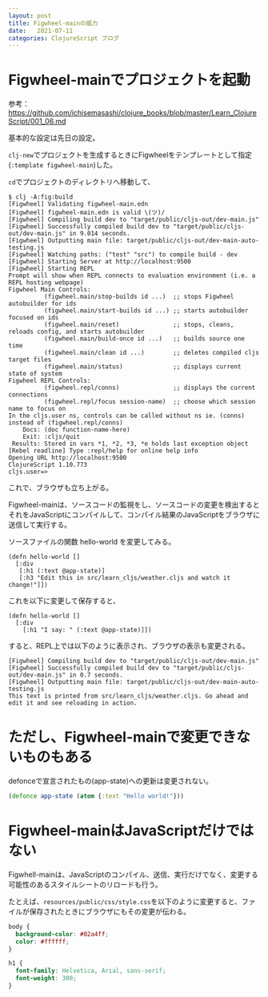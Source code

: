 ```yaml
---
layout: post
title: Figwheel-mainの威力
date:   2021-07-11
categories: ClojureScript ブログ
---
```


# Figwheel-mainでプロジェクトを起動

参考：https://github.com/ichisemasashi/clojure_books/blob/master/Learn_ClojureScript/001_06.md

基本的な設定は先日の設定。

`clj-new`でプロジェクトを生成するときにFigwheelをテンプレートとして指定(`:template figwheel-main`)した。

`cd`でプロジェクトのディレクトリへ移動して、
```
$ clj -A:fig:build
[Figwheel] Validating figwheel-main.edn
[Figwheel] figwheel-main.edn is valid \(ツ)/
[Figwheel] Compiling build dev to "target/public/cljs-out/dev-main.js"
[Figwheel] Successfully compiled build dev to "target/public/cljs-out/dev-main.js" in 9.014 seconds.
[Figwheel] Outputting main file: target/public/cljs-out/dev-main-auto-testing.js
[Figwheel] Watching paths: ("test" "src") to compile build - dev
[Figwheel] Starting Server at http://localhost:9500
[Figwheel] Starting REPL
Prompt will show when REPL connects to evaluation environment (i.e. a REPL hosting webpage)
Figwheel Main Controls:
          (figwheel.main/stop-builds id ...)  ;; stops Figwheel autobuilder for ids
          (figwheel.main/start-builds id ...) ;; starts autobuilder focused on ids
          (figwheel.main/reset)               ;; stops, cleans, reloads config, and starts autobuilder
          (figwheel.main/build-once id ...)   ;; builds source one time
          (figwheel.main/clean id ...)        ;; deletes compiled cljs target files
          (figwheel.main/status)              ;; displays current state of system
Figwheel REPL Controls:
          (figwheel.repl/conns)               ;; displays the current connections
          (figwheel.repl/focus session-name)  ;; choose which session name to focus on
In the cljs.user ns, controls can be called without ns ie. (conns) instead of (figwheel.repl/conns)
    Docs: (doc function-name-here)
    Exit: :cljs/quit
 Results: Stored in vars *1, *2, *3, *e holds last exception object
[Rebel readline] Type :repl/help for online help info
Opening URL http://localhost:9500
ClojureScript 1.10.773
cljs.user=> 
```

これで、ブラウザも立ち上がる。

Figwheel-mainは、ソースコードの監視をし、ソースコードの変更を検出するとそれをJavaScriptにコンパイルして、コンパイル結果のJavaScriptをブラウザに送信して実行する。

ソースファイルの関数 hello-world を変更してみる。
```
(defn hello-world []
  [:div
   [:h1 (:text @app-state)]
   [:h3 "Edit this in src/learn_cljs/weather.cljs and watch it change!"]])
```
これを以下に変更して保存すると、
```
(defn hello-world []
  [:div
    [:h1 "I say: " (:text @app-state)]])
```

すると、REPL上では以下のように表示され、ブラウザの表示も変更される。
```
[Figwheel] Compiling build dev to "target/public/cljs-out/dev-main.js"
[Figwheel] Successfully compiled build dev to "target/public/cljs-out/dev-main.js" in 0.7 seconds.
[Figwheel] Outputting main file: target/public/cljs-out/dev-main-auto-testing.js
This text is printed from src/learn_cljs/weather.cljs. Go ahead and edit it and see reloading in action.
```

# ただし、Figwheel-mainで変更できないものもある

defonceで宣言されたもの(app-state)への更新は変更されない。
```Clojure
(defonce app-state (atom {:text "Hello world!"}))
```

# Figwheel-mainはJavaScriptだけではない

Figwhell-mainは、JavaScriptのコンパイル、送信、実行だけでなく、変更する可能性のあるスタイルシートのリロードも行う。

たとえば、`resources/public/css/style.css`を以下のように変更すると、ファイルが保存されたときにブラウザにもその変更が伝わる。
```CSS
body {
  background-color: #02a4ff;
  color: #ffffff;
}

h1 {
  font-family: Helvetica, Arial, sans-serif;
  font-weight: 300;
}
```